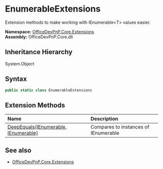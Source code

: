 # EnumerableExtensions
 Extension methods to make working with IEnumerable&lt;T&gt; values easier.   

**Namespace:** [OfficeDevPnP.Core.Extensions](OfficeDevPnP.Core.Extensions.md)  
**Assembly:** OfficeDevPnP.Core.dll  
## Inheritance Hierarchy
System.Object  
## Syntax
```C#
public static class EnumerableExtensions
```
## Extension Methods
|**Name**|**Description**|
|:-----|:-----|
| [DeepEquals(IEnumerable, IEnumerable)](OfficeDevPnP.Core.Extensions.EnumerableExtensions.daa2f0b7.md) | Compares to instances of IEnumerable<T>
## See also
- [OfficeDevPnP.Core.Extensions](OfficeDevPnP.Core.Extensions.md)
